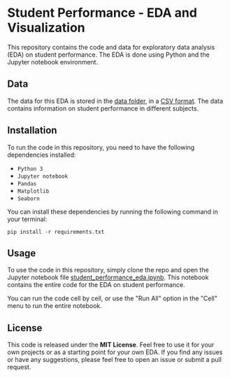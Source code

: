 # **Student Performance - EDA and Visualization**

This repository contains the code and data for exploratory data analysis (EDA) on student performance. The EDA is done using Python and the Jupyter notebook environment.

## Data
The data for this EDA is stored in the [data folder](https://github.com/prathmeshdesai1996/Student-Performance---EDA-and-Visualization/tree/main/data), in a [CSV format](https://github.com/prathmeshdesai1996/Student-Performance---EDA-and-Visualization/blob/main/data/StudentsPerformance.csv). The data contains information on student performance in different subjects.

## Installation
To run the code in this repository, you need to have the following dependencies installed:

- `Python 3`
- `Jupyter notebook`
- `Pandas`
- `Matplotlib`
- `Seaborn`

You can install these dependencies by running the following command in your terminal:
```
pip install -r requirements.txt
```

## Usage
To use the code in this repository, simply clone the repo and open the Jupyter notebook file [student_performance_eda.ipynb](https://github.com/prathmeshdesai1996/Student-Performance---EDA-and-Visualization/blob/main/Student%20Performance%20EDA.ipynb). This notebook contains the entire code for the EDA on student performance.

You can run the code cell by cell, or use the "Run All" option in the "Cell" menu to run the entire notebook.

## License
This code is released under the __MIT License__. Feel free to use it for your own projects or as a starting point for your own EDA. If you find any issues or have any suggestions, please feel free to open an issue or submit a pull request.
